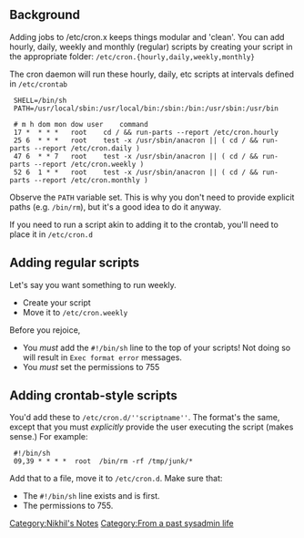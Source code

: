 Background
----------

Adding jobs to /etc/cron.x keeps things modular and 'clean'. You can add
hourly, daily, weekly and monthly (regular) scripts by creating your
script in the appropriate folder:
`/etc/cron.{hourly,daily,weekly,monthly}`

The cron daemon will run these hourly, daily, etc scripts at intervals
defined in `/etc/crontab`

` SHELL=/bin/sh`  
` PATH=/usr/local/sbin:/usr/local/bin:/sbin:/bin:/usr/sbin:/usr/bin`  
` `  
` # m h dom mon dow user    command`  
` 17 *  * * *   root    cd / && run-parts --report /etc/cron.hourly`  
` 25 6  * * *   root    test -x /usr/sbin/anacron || ( cd / && run-parts --report /etc/cron.daily )`  
` 47 6  * * 7   root    test -x /usr/sbin/anacron || ( cd / && run-parts --report /etc/cron.weekly )`  
` 52 6  1 * *   root    test -x /usr/sbin/anacron || ( cd / && run-parts --report /etc/cron.monthly )`

Observe the `PATH` variable set. This is why you don't need to provide
explicit paths (e.g. `/bin/rm`), but it's a good idea to do it anyway.

If you need to run a script akin to adding it to the crontab, you'll
need to place it in `/etc/cron.d`

Adding regular scripts
----------------------

Let's say you want something to run weekly.

-   Create your script
-   Move it to `/etc/cron.weekly`

Before you rejoice,

-   You *must* add the `#!/bin/sh` line to the top of your scripts! Not
    doing so will result in `Exec format error` messages.
-   You *must* set the permissions to 755

Adding crontab-style scripts
----------------------------

You'd add these to `/etc/cron.d/''scriptname''`. The format's the same,
except that you must *explicitly* provide the user executing the script
(makes sense.) For example:

` #!/bin/sh`  
` 09,39 * * * *  root  /bin/rm -rf /tmp/junk/*`

Add that to a file, move it to `/etc/cron.d`. Make sure that:

-   The `#!/bin/sh` line exists and is first.
-   The permissions to 755.

[Category:Nikhil's Notes](Category:Nikhil's_Notes "wikilink")
[Category:From a past sysadmin
life](Category:From_a_past_sysadmin_life "wikilink")
